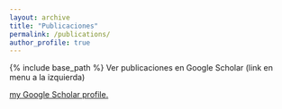 ```yaml
---
layout: archive
title: "Publicaciones"
permalink: /publications/
author_profile: true
---
```


{% include base_path %}
Ver publicaciones en Google Scholar (link en menu a la izquierda)

<u><a href="{{author.googlescholar}}">my Google Scholar profile</a>.</u>


<!--{% if author.googlescholar %}-->
<!--  You can also find my articles on <u><a href="{{author.googlescholar}}">my Google Scholar profile</a>.</u>-->
<!--{% endif %}-->

<!--{% include base_path %}-->

<!--{% for post in site.publications reversed %}-->
<!--  {% include archive-single.html %}-->
<!--{% endfor %}-->
